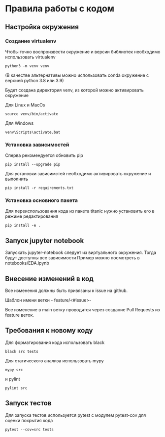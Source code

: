 # Правила работы с кодом

## Настройка окружения

### Создание virtualenv
Чтобы точно воспроизвести окружение и версии библиотек необходимо использовать virtualenv
```
python3 -m venv venv
```

(В качестве альтернативы можно использовать conda окружение с версией python 3.8 или 3.9)

Будет создана директория venv, из которой можно активировать окружение

Для Linux и MacOs
```
source venv/bin/activate
```

Для Windows
```
venv\Scripts\activate.bat
```

### Установка зависимостей
Сперва рекомендуется обновить pip
```
pip install --upgrade pip
```

Для установки зависимстей необходимо активировать окружение и выполнить
```
pip install -r requirements.txt
```

### Установка основного пакета

Для переиспользования кода из пакета titanic нужно установить его в режиме редактирования
```
pip install -e .
```

## Запуск jupyter notebook

Запускать jupyter-notebook следует из виртуального окружения. Тогда будут доступны все зависимости
Пример можно посмотреть в notebooks/EDA.ipynb

## Внесение изменений в код

Все изменения должны быть привязаны к issue на github.

Шаблон имени ветки - feature/<#issue>-<description>

Все изменение в main ветку проводятся через создание Pull Requests из feature веток.

## Требования к новому коду

Для форматирования кода использовать black
```
black src tests
```

Для статического анализа использовать mypy
```
mypy src
```

и pylint
```
pylint src
```

## Запуск тестов

Для запуска тестов используется pytest c модулем pytest-cov для оценки покрытия кода
```
pytest --cov=src tests
```
